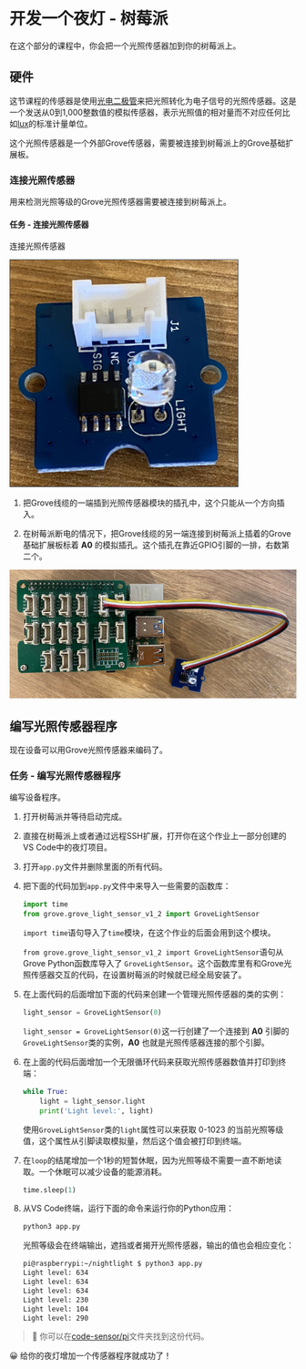 # 开发一个夜灯 - 树莓派

在这个部分的课程中，你会把一个光照传感器加到你的树莓派上。

## 硬件

这节课程的传感器是使用[光电二极管](https://wikipedia.org/wiki/Photodiode)来把光照转化为电子信号的光照传感器。这是一个发送从0到1,000整数值的模拟传感器，表示光照值的相对量而不对应任何比如[lux](https://wikipedia.org/wiki/Lux)的标准计量单位。

这个光照传感器是一个外部Grove传感器，需要被连接到树莓派上的Grove基础扩展板。

### 连接光照传感器

用来检测光照等级的Grove光照传感器需要被连接到树莓派上。

#### 任务 - 连接光照传感器

连接光照传感器

![一个 grove 光照传感器](../../../../images/grove-light-sensor.png)

1. 把Grove线缆的一端插到光照传感器模块的插孔中，这个只能从一个方向插入。

1. 在树莓派断电的情况下，把Grove线缆的另一端连接到树莓派上插着的Grove基础扩展板标着 **A0** 的模拟插孔。这个插孔在靠近GPIO引脚的一排，右数第二个。

![插在A0插孔的grove光照传感器](../../../../images/pi-light-sensor.png)

## 编写光照传感器程序

现在设备可以用Grove光照传感器来编码了。

### 任务 - 编写光照传感器程序

编写设备程序。

1. 打开树莓派并等待启动完成。

1. 直接在树莓派上或者通过远程SSH扩展，打开你在这个作业上一部分创建的VS Code中的夜灯项目。

1. 打开`app.py`文件并删除里面的所有代码。

1. 把下面的代码加到`app.py`文件中来导入一些需要的函数库：

    ```python
    import time
    from grove.grove_light_sensor_v1_2 import GroveLightSensor
    ```

    `import time`语句导入了`time`模块，在这个作业的后面会用到这个模块。

    `from grove.grove_light_sensor_v1_2 import GroveLightSensor`语句从Grove Python函数库导入了 `GroveLightSensor`。这个函数库里有和Grove光照传感器交互的代码，在设置树莓派的时候就已经全局安装了。

1. 在上面代码的后面增加下面的代码来创建一个管理光照传感器的类的实例：

    ```python
    light_sensor = GroveLightSensor(0)
    ```

    `light_sensor = GroveLightSensor(0)`这一行创建了一个连接到 **A0** 引脚的`GroveLightSensor`类的实例，**A0** 也就是光照传感器连接的那个引脚。

1. 在上面的代码后面增加一个无限循环代码来获取光照传感器数值并打印到终端：

    ```python
    while True:
        light = light_sensor.light
        print('Light level:', light)
    ```

    使用`GroveLightSensor`类的`light`属性可以来获取 0-1023 的当前光照等级值，这个属性从引脚读取模拟量，然后这个值会被打印到终端。

1. 在`loop`的结尾增加一个1秒的短暂休眠，因为光照等级不需要一直不断地读取。一个休眠可以减少设备的能源消耗。

    ```python
    time.sleep(1)
    ```

1. 从VS Code终端，运行下面的命令来运行你的Python应用：

    ```sh
    python3 app.py
    ```

    光照等级会在终端输出，遮挡或者揭开光照传感器，输出的值也会相应变化：

    ```output
    pi@raspberrypi:~/nightlight $ python3 app.py 
    Light level: 634
    Light level: 634
    Light level: 634
    Light level: 230
    Light level: 104
    Light level: 290
    ```

> 💁 你可以在[code-sensor/pi](../code-sensor/pi)文件夹找到这份代码。

😀 给你的夜灯增加一个传感器程序就成功了！